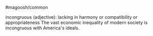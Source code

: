 #magoosh/common

incongruous (adjective): lacking in harmony or compatibility or appropriateness 
The vast economic inequality of modern society is incongruous with America's ideals. 
